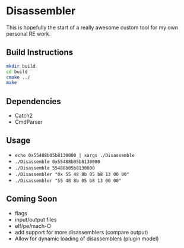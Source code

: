 # Disassembler

This is hopefully the start of a really awesome custom tool for my own personal RE work.

## Build Instructions
```bash
mkdir build
cd build
cmake ../
make
```
## Dependencies 
- Catch2
- CmdParser

## Usage
- `echo 0x55488b05b8130000 | xargs ./Disassemble`
- `./Disassemble 0x55488b05b8130000`
- `./Disassemble 55488b05b8130000`
- `./Disassembler "0x 55 48 8b 05 b8 13 00 00"`
- `./Disassembler "55 48 8b 05 b8 13 00 00"`

## Coming Soon
- flags
- input/output files
- elf/pe/mach-O
- add support for more disassemblers (compare output)
- Allow for dynamic loading of disassemblers (plugin model)